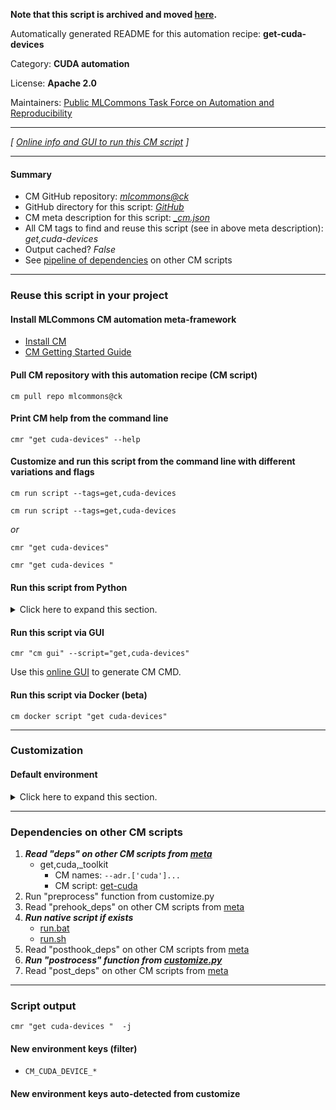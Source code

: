 **Note that this script is archived and moved [here](https://github.com/mlcommons/cm4mlops/tree/main/script/get-cuda-devices).**



Automatically generated README for this automation recipe: **get-cuda-devices**

Category: **CUDA automation**

License: **Apache 2.0**

Maintainers: [Public MLCommons Task Force on Automation and Reproducibility](https://github.com/mlcommons/ck/blob/master/docs/taskforce.md)

---
*[ [Online info and GUI to run this CM script](https://access.cknowledge.org/playground/?action=scripts&name=get-cuda-devices,7a3ede4d3558427a) ]*

---
#### Summary

* CM GitHub repository: *[mlcommons@ck](https://github.com/mlcommons/ck/tree/dev/cm-mlops)*
* GitHub directory for this script: *[GitHub](https://github.com/mlcommons/ck/tree/dev/cm-mlops/script/get-cuda-devices)*
* CM meta description for this script: *[_cm.json](_cm.json)*
* All CM tags to find and reuse this script (see in above meta description): *get,cuda-devices*
* Output cached? *False*
* See [pipeline of dependencies](#dependencies-on-other-cm-scripts) on other CM scripts


---
### Reuse this script in your project

#### Install MLCommons CM automation meta-framework

* [Install CM](https://access.cknowledge.org/playground/?action=install)
* [CM Getting Started Guide](https://github.com/mlcommons/ck/blob/master/docs/getting-started.md)

#### Pull CM repository with this automation recipe (CM script)

```cm pull repo mlcommons@ck```

#### Print CM help from the command line

````cmr "get cuda-devices" --help````

#### Customize and run this script from the command line with different variations and flags

`cm run script --tags=get,cuda-devices`

`cm run script --tags=get,cuda-devices `

*or*

`cmr "get cuda-devices"`

`cmr "get cuda-devices " `


#### Run this script from Python

<details>
<summary>Click here to expand this section.</summary>

```python

import cmind

r = cmind.access({'action':'run'
                  'automation':'script',
                  'tags':'get,cuda-devices'
                  'out':'con',
                  ...
                  (other input keys for this script)
                  ...
                 })

if r['return']>0:
    print (r['error'])

```

</details>


#### Run this script via GUI

```cmr "cm gui" --script="get,cuda-devices"```

Use this [online GUI](https://cKnowledge.org/cm-gui/?tags=get,cuda-devices) to generate CM CMD.

#### Run this script via Docker (beta)

`cm docker script "get cuda-devices" `

___
### Customization

#### Default environment

<details>
<summary>Click here to expand this section.</summary>

These keys can be updated via `--env.KEY=VALUE` or `env` dictionary in `@input.json` or using script flags.


</details>

___
### Dependencies on other CM scripts


  1. ***Read "deps" on other CM scripts from [meta](https://github.com/mlcommons/ck/tree/dev/cm-mlops/script/get-cuda-devices/_cm.json)***
     * get,cuda,_toolkit
       * CM names: `--adr.['cuda']...`
       - CM script: [get-cuda](https://github.com/mlcommons/ck/tree/master/cm-mlops/script/get-cuda)
  1. Run "preprocess" function from customize.py
  1. Read "prehook_deps" on other CM scripts from [meta](https://github.com/mlcommons/ck/tree/dev/cm-mlops/script/get-cuda-devices/_cm.json)
  1. ***Run native script if exists***
     * [run.bat](https://github.com/mlcommons/ck/tree/dev/cm-mlops/script/get-cuda-devices/run.bat)
     * [run.sh](https://github.com/mlcommons/ck/tree/dev/cm-mlops/script/get-cuda-devices/run.sh)
  1. Read "posthook_deps" on other CM scripts from [meta](https://github.com/mlcommons/ck/tree/dev/cm-mlops/script/get-cuda-devices/_cm.json)
  1. ***Run "postrocess" function from [customize.py](https://github.com/mlcommons/ck/tree/dev/cm-mlops/script/get-cuda-devices/customize.py)***
  1. Read "post_deps" on other CM scripts from [meta](https://github.com/mlcommons/ck/tree/dev/cm-mlops/script/get-cuda-devices/_cm.json)

___
### Script output
`cmr "get cuda-devices "  -j`
#### New environment keys (filter)

* `CM_CUDA_DEVICE_*`
#### New environment keys auto-detected from customize
